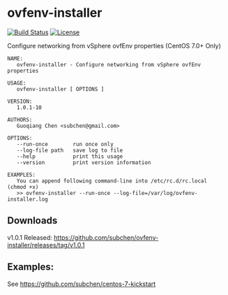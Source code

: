 # ovfenv-installer

[![Build Status](https://travis-ci.org/subchen/frep.svg?branch=master)](https://travis-ci.org/subchen/frep)
[![License](http://img.shields.io/badge/License-Apache_2-red.svg?style=flat)](http://www.apache.org/licenses/LICENSE-2.0)

Configure networking from vSphere ovfEnv properties (CentOS 7.0+ Only)

```
NAME:
   ovfenv-installer - Configure networking from vSphere ovfEnv properties

USAGE:
   ovfenv-installer [ OPTIONS ]

VERSION:
   1.0.1-10

AUTHORS:
   Guoqiang Chen <subchen@gmail.com>

OPTIONS:
   --run-once        run once only
   --log-file path   save log to file
   --help            print this usage
   --version         print version information

EXAMPLES:
   You can append following command-line into /etc/rc.d/rc.local (chmod +x)
   >> ovfenv-installer --run-once --log-file=/var/log/ovfenv-installer.log
```

## Downloads

v1.0.1 Released: 
https://github.com/subchen/ovfenv-installer/releases/tag/v1.0.1

## Examples:

See https://github.com/subchen/centos-7-kickstart

